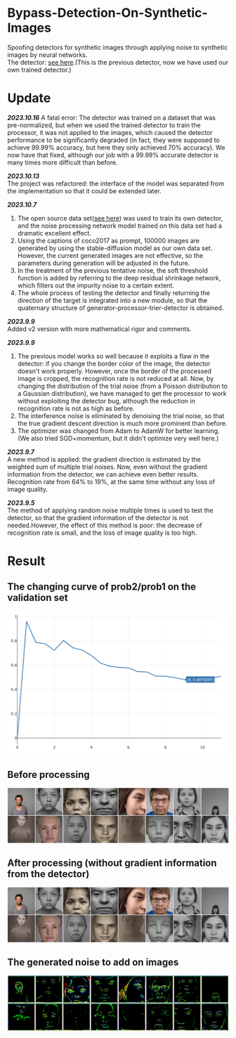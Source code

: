 # Bypass-Detection-On-Synthetic-Images
Spoofing detectors for synthetic images through applying noise to synthetic images by neural networks.  
The detector: [see here](https://github.com/ZhendongWang6/DIRE).(This is the previous detector, now we have used our own trained detector.)

# Update
**_2023.10.16_**
A fatal error: The detector was trained on a dataset that was pre-normalized, but when we used the trained detector to train the processor, it was not applied to the images, which caused the detector performance to be significantly degraded (in fact, they were supposed to achieve 99.99% accuracy, but here they only achieved 70% accuracy).
We now have that fixed, although our job with a 99.99% accurate detector is many times more difficult than before.

**_2023.10.13_**  
The project was refactored: the interface of the model was separated from the implementation so that it could be extended later.

**_2023.10.7_**  
1. The open source data set([see here](https://genimage-dataset.github.io/)) was used to train its own detector, and the noise processing network model trained on this data set had a dramatic excellent effect.
2. Using the captions of coco2017 as prompt, 100000 images are generated by using the stable-diffusion model as our own data set. However, the current generated images are not effective, so the parameters during generation will be adjusted in the future.
3. In the treatment of the previous tentative noise, the soft threshold function is added by referring to the deep residual shrinkage network, which filters out the impurity noise to a certain extent.
4. The whole process of testing the detector and finally returning the direction of the target is integrated into a new module, so that the quaternary structure of generator-processor-trier-detector is obtained.

**_2023.9.9_**  
Added v2 version with more mathematical rigor and comments.

**_2023.9.9_**  
1. The previous model works so well because it exploits a flaw in the detector: if you change the border color of the image, the detector doesn't work properly. However, once the border of the processed image is cropped, the recognition rate is not reduced at all. Now, by changing the distribution of the trial noise (from a Poisson distribution to a Gaussian distribution), we have managed to get the processor to work without exploiting the detector bug, although the reduction in recognition rate is not as high as before.
2. The interference noise is eliminated by denoising the trial noise, so that the true gradient descent direction is much more prominent than before.
3. The optimizer was changed from Adam to AdamW for better learning.(We also tried SGD+momentum, but it didn't optimize very well here.)

**_2023.9.7_**  
A new method is applied: the gradient direction is estimated by the weighted sum of multiple trial noises. Now, even without the gradient information from the detector, we can achieve even better results. Recognition rate from 64% to 19%, at the same time without any loss of image quality.  

**_2023.9.5_**  
The method of applying random noise multiple times is used to test the detector, so that the gradient information of the detector is not needed.However, the effect of this method is poor: the decrease of recognition rate is small, and the loss of image quality is too high.

# Result
## The changing curve of prob2/prob1 on the validation set
![](https://github.com/Chyxx/Bypass-Detection-On-Synthetic-Images/blob/main/images/prob2_prob1.png)  

## Before processing
![](https://github.com/Chyxx/Bypass-Detection-On-Synthetic-Images/blob/main/images/before.jpg)

## After processing (without gradient information from the detector)
![](https://github.com/Chyxx/Bypass-Detection-On-Synthetic-Images/blob/main/images/after_best.png)

## The generated noise to add on images
![](https://github.com/Chyxx/Bypass-Detection-On-Synthetic-Images/blob/main/images/best_noise.png)


